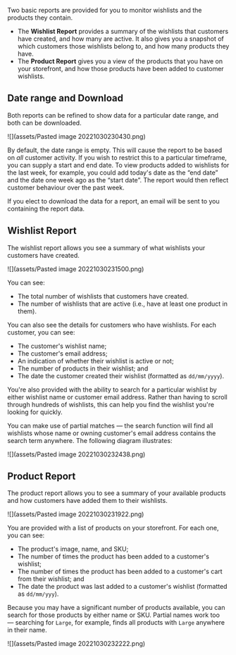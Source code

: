 Two basic reports are provided for you to monitor wishlists and the products they contain.

- The **Wishlist Report** provides a summary of the wishlists that customers have created, and how many are active. It also gives you a snapshot of which customers those wishlists belong to, and how many products they have.
- The **Product Report** gives you a view of the products that you have on your storefront, and how those products have been added to customer wishlists.

## Date range and Download

Both reports can be refined to show data for a particular date range, and both can be downloaded.

![](assets/Pasted image 20221030230430.png)

By default, the date range is empty. This will cause the report to be based on _all_ customer activity. If you wish to restrict this to a particular timeframe, you can supply a start and end date. To view products added to wishlists for the last week, for example, you could add today's date as the “end date” and the date one week ago as the “start date”. The report would then reflect customer behaviour over the past week.

If you elect to download the data for a report, an email will be sent to you containing the report data.

## Wishlist Report

The wishlist report allows you see a summary of what wishlists your customers have created.

![](assets/Pasted image 20221030231500.png)

You can see:
- The total number of wishlists that customers have created.
- The number of wishlists that are active (i.e., have at least one product in them).

You can also see the details for customers who have wishlists. For each customer, you can see:
- The customer's wishlist name;
- The customer's email address;
- An indication of whether their wishlist is active or not;
- The number of products in their wishlist; and
- The date the customer created their wishlist (formatted as `dd/mm/yyyy`).

You're also provided with the ability to search for a particular wishlist by either wishlist name or customer email address. Rather than having to scroll through hundreds of wishlists, this can help you find the wishlist you're looking for quickly.

You can make use of partial matches — the search function will find all wishlists whose name or owning customer's email address contains the search term anywhere. The following diagram illustrates:

![](assets/Pasted image 20221030232438.png)

## Product Report

The product report allows you to see a summary of your available products and how customers have added them to their wishlists.

![](assets/Pasted image 20221030231922.png)

You are provided with a list of products on your storefront. For each one, you can see:
- The product's image, name, and SKU;
- The number of times the product has been added to a customer's wishlist;
- The number of times the product has been added to a customer's cart from their wishlist; and
- The date the product was last added to a customer's wishlist (formatted as `dd/mm/yyy`).

Because you may have a significant number of products available, you can search for those products by either name or SKU. Partial names work too — searching for `Large`, for example, finds all products with `Large` anywhere in their name.

![](assets/Pasted image 20221030232222.png)